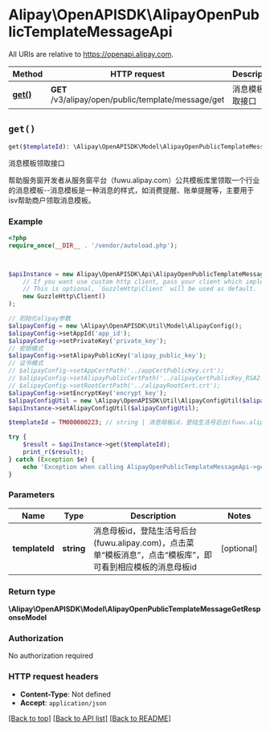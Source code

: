 # Alipay\OpenAPISDK\AlipayOpenPublicTemplateMessageApi

All URIs are relative to https://openapi.alipay.com.

Method | HTTP request | Description
------------- | ------------- | -------------
[**get()**](AlipayOpenPublicTemplateMessageApi.md#get) | **GET** /v3/alipay/open/public/template/message/get | 消息模板领取接口


## `get()`

```php
get($templateId): \Alipay\OpenAPISDK\Model\AlipayOpenPublicTemplateMessageGetResponseModel
```

消息模板领取接口

帮助服务窗开发者从服务窗平台（fuwu.alipay.com）公共模板库里领取一个行业的消息模板--消息模板是一种消息的样式，如消费提醒、账单提醒等，主要用于isv帮助商户领取消息模板。

### Example

```php
<?php
require_once(__DIR__ . '/vendor/autoload.php');



$apiInstance = new Alipay\OpenAPISDK\Api\AlipayOpenPublicTemplateMessageApi(
    // If you want use custom http client, pass your client which implements `GuzzleHttp\ClientInterface`.
    // This is optional, `GuzzleHttp\Client` will be used as default.
    new GuzzleHttp\Client()
);

// 初始化alipay参数
$alipayConfig = new \Alipay\OpenAPISDK\Util\Model\AlipayConfig();
$alipayConfig->setAppId('app_id');
$alipayConfig->setPrivateKey('private_key');
// 密钥模式
$alipayConfig->setAlipayPublicKey('alipay_public_key');
// 证书模式
// $alipayConfig->setAppCertPath('../appCertPublicKey.crt');
// $alipayConfig->setAlipayPublicCertPath('../alipayCertPublicKey_RSA2.crt');
// $alipayConfig->setRootCertPath('../alipayRootCert.crt');
$alipayConfig->setEncryptKey('encrypt_key');
$alipayConfigUtil = new \Alipay\OpenAPISDK\Util\AlipayConfigUtil($alipayConfig);
$apiInstance->setAlipayConfigUtil($alipayConfigUtil);

$templateId = TM000000223; // string | 消息母板id，登陆生活号后台(fuwu.alipay.com)，点击菜单“模板消息”，点击“模板库”，即可看到相应模板的消息母板id

try {
    $result = $apiInstance->get($templateId);
    print_r($result);
} catch (Exception $e) {
    echo 'Exception when calling AlipayOpenPublicTemplateMessageApi->get: ', $e->getMessage(), PHP_EOL;
}
```

### Parameters

Name | Type | Description  | Notes
------------- | ------------- | ------------- | -------------
 **templateId** | **string**| 消息母板id，登陆生活号后台(fuwu.alipay.com)，点击菜单“模板消息”，点击“模板库”，即可看到相应模板的消息母板id | [optional]

### Return type

**\Alipay\OpenAPISDK\Model\AlipayOpenPublicTemplateMessageGetResponseModel**

### Authorization

No authorization required

### HTTP request headers

- **Content-Type**: Not defined
- **Accept**: `application/json`

[[Back to top]](#) [[Back to API list]](../../README.md#api-endpoints)
[[Back to README]](../../README.md)
